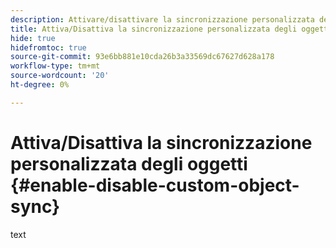 ```yaml
---
description: Attivare/disattivare la sincronizzazione personalizzata degli oggetti - Documenti Marketo - Documentazione del prodotto
title: Attiva/Disattiva la sincronizzazione personalizzata degli oggetti
hide: true
hidefromtoc: true
source-git-commit: 93e6bb881e10cda26b3a33569dc67627d628a178
workflow-type: tm+mt
source-wordcount: '20'
ht-degree: 0%

---
```


# Attiva/Disattiva la sincronizzazione personalizzata degli oggetti {#enable-disable-custom-object-sync}

text
